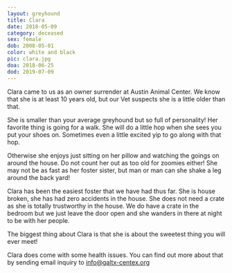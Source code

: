 ```yaml
---
layout: greyhound
title: Clara
date: 2018-05-09
category: deceased
sex: female
dob: 2008-05-01
color: white and black
pic: clara.jpg
doa: 2018-06-25
dod: 2019-07-09
---
```


Clara came to us as an owner surrender at Austin Animal Center. We know that she is at least 10 years old, but our Vet suspects she is a little older than that.

She is smaller than your average greyhound but so full of personality! Her favorite thing is going for a walk. She will do a little hop when she sees you put your shoes on. Sometimes even a little excited yip to go along with that hop. 

Otherwise she enjoys just sitting on her pillow and watching the goings on around the house.  Do not count her out as too old for zoomies either! She may not be as fast as her foster sister, but man or man can she shake a leg around the back yard!

Clara has been the easiest foster that we have had thus far.  She is house broken, she has had zero accidents in the house. She does not need  a crate as she is totally trustworthy in the house.  We do have a crate in the bedroom but we just leave the door open and she wanders in there at night to be with her people.

The biggest thing about Clara is that she is about the sweetest thing you will ever meet!

Clara does come with some health issues. You can find out more about that by sending email inquiry to [info@galtx-centex.org](mailto:info@galtx-centex.org)
